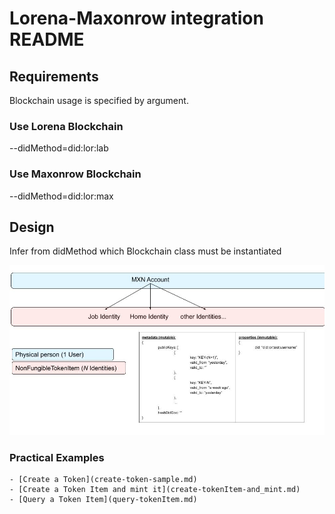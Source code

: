 # Lorena-Maxonrow integration README

## Requirements

Blockchain usage is specified by argument.
	
### Use Lorena Blockchain

--didMethod=did:lor:lab

### Use Maxonrow Blockchain

--didMethod=did:lor:max

## Design

Infer from didMethod which Blockchain class must be instantiated

![Dids structure in MXN Blockchain](images/lorena-mxn.jpg)


### Practical Examples
    - [Create a Token](create-token-sample.md)
    - [Create a Token Item and mint it](create-tokenItem-and_mint.md)
    - [Query a Token Item](query-tokenItem.md)

<!--stackedit_data:
eyJoaXN0b3J5IjpbMjA2MTYwMzYyOCwtMzI4Njg1NDU0LC0xMz
c3NjU4MjE4XX0=
-->